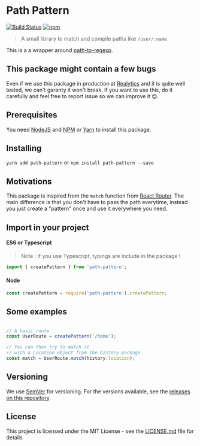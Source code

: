 # Path Pattern


[![Build Status](https://travis-ci.org/Realytics/path-pattern.svg?branch=master)](https://travis-ci.org/Realytics/path-pattern)
[![npm](https://img.shields.io/npm/dm/localeval.svg)](https://github.com/Realytics/path-pattern)

> A small library to match and compile paths like `/user/:name`

This is a a wrapper around [path-to-regexp](https://github.com/pillarjs/path-to-regexp).

## This package might contain a few bugs

Even if we use this package in production at [Realytics](https://www.realytics.io/) and it is quite well tested, we can't garanty it won't break.
If you want to use this, do it carefully and feel free to report issue so we can improve it 😉.

## Prerequisites

You need [NodeJS](https://nodejs.org/en/) and [NPM](https://www.npmjs.com/) or [Yarn](https://yarnpkg.com/en/) to install this package.

## Installing

`yarn add path-pattern` or `npm install path-pattern --save`

## Motivations

This package is inspired from the `match` function from [React Router](https://github.com/ReactTraining/react-router). The main difference is that you don't have to pass the path everytime, instead you just create a "pattern" once and use it everywhere you need.

## Import in your project

#### ES6 or Typescript

> Note : If you use Typescript, typings are include in the package !

```js
import { createPattern } from 'path-pattern';
```

#### Node

```js
const createPattern = require('path-pattern').createPattern;
```

## Some examples

```ts

// A basic route
const UserRoute = createPattern('/home');

// You can then try to match it
// with a Location object from the history package
const match = UserRoute.match(history.location);
```

## Versioning

We use [SemVer](http://semver.org/) for versioning. For the versions available, see the [releases on this repository](https://github.com/Realytics/path-pattern/releases). 

## License

This project is licensed under the MIT License - see the [LICENSE.md](LICENSE.md) file for details